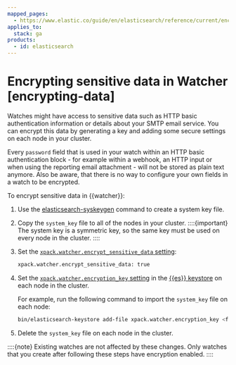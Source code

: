 ```yaml
---
mapped_pages:
  - https://www.elastic.co/guide/en/elasticsearch/reference/current/encrypting-data.html
applies_to:
  stack: ga
products:
  - id: elasticsearch
---
```


# Encrypting sensitive data in Watcher [encrypting-data]

Watches might have access to sensitive data such as HTTP basic authentication information or details about your SMTP email service. You can encrypt this data by generating a key and adding some secure settings on each node in your cluster.

Every `password` field that is used in your watch within an HTTP basic authentication block - for example within a webhook, an HTTP input or when using the reporting email attachment - will not be stored as plain text anymore. Also be aware, that there is no way to configure your own fields in a watch to be encrypted.

To encrypt sensitive data in {{watcher}}:

1. Use the [elasticsearch-syskeygen](elasticsearch://reference/elasticsearch/command-line-tools/syskeygen.md) command to create a system key file.
2. Copy the `system_key` file to all of the nodes in your cluster.
   ::::{important}
   The system key is a symmetric key, so the same key must be used on every node in the cluster.
   ::::

3. Set the [`xpack.watcher.encrypt_sensitive_data` setting](elasticsearch://reference/elasticsearch/configuration-reference/watcher-settings.md):

    ```sh
    xpack.watcher.encrypt_sensitive_data: true
    ```

4. Set the [`xpack.watcher.encryption_key` setting](elasticsearch://reference/elasticsearch/configuration-reference/watcher-settings.md) in the [{{es}} keystore](../../../deploy-manage/security/secure-settings.md) on each node in the cluster.

    For example, run the following command to import the `system_key` file on each node:

    ```sh
    bin/elasticsearch-keystore add-file xpack.watcher.encryption_key <filepath>/system_key
    ```

5. Delete the `system_key` file on each node in the cluster.

::::{note}
Existing watches are not affected by these changes. Only watches that you create after following these steps have encryption enabled.
::::
